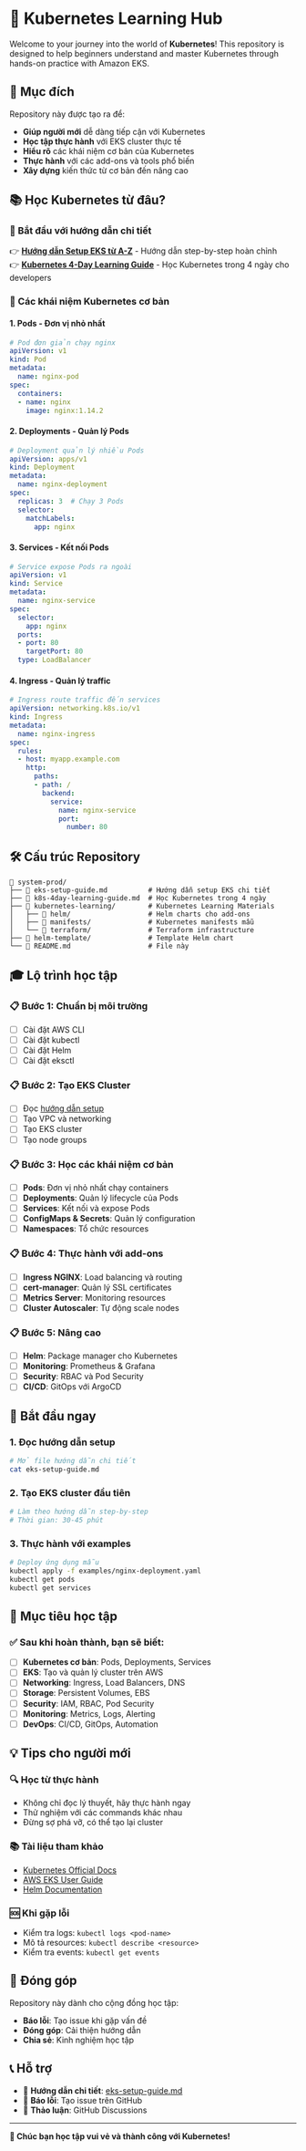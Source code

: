# 🚀 Kubernetes Learning Hub

Welcome to your journey into the world of **Kubernetes**! This repository is designed to help beginners understand and master Kubernetes through hands-on practice with Amazon EKS.

## 🎯 Mục đích

Repository này được tạo ra để:
- **Giúp người mới** dễ dàng tiếp cận với Kubernetes
- **Học tập thực hành** với EKS cluster thực tế
- **Hiểu rõ** các khái niệm cơ bản của Kubernetes
- **Thực hành** với các add-ons và tools phổ biến
- **Xây dựng** kiến thức từ cơ bản đến nâng cao

## 📚 Học Kubernetes từ đâu?

### 🏁 Bắt đầu với hướng dẫn chi tiết
👉 **[Hướng dẫn Setup EKS từ A-Z](./eks-setup-guide.md)** - Hướng dẫn step-by-step hoàn chỉnh  
👉 **[Kubernetes 4-Day Learning Guide](./k8s-4day-learning-guide.md)** - Học Kubernetes trong 4 ngày cho developers

### 🧩 Các khái niệm Kubernetes cơ bản

#### 1. **Pods** - Đơn vị nhỏ nhất
```yaml
# Pod đơn giản chạy nginx
apiVersion: v1
kind: Pod
metadata:
  name: nginx-pod
spec:
  containers:
  - name: nginx
    image: nginx:1.14.2
```

#### 2. **Deployments** - Quản lý Pods
```yaml
# Deployment quản lý nhiều Pods
apiVersion: apps/v1
kind: Deployment
metadata:
  name: nginx-deployment
spec:
  replicas: 3  # Chạy 3 Pods
  selector:
    matchLabels:
      app: nginx
```

#### 3. **Services** - Kết nối Pods
```yaml
# Service expose Pods ra ngoài
apiVersion: v1
kind: Service
metadata:
  name: nginx-service
spec:
  selector:
    app: nginx
  ports:
  - port: 80
    targetPort: 80
  type: LoadBalancer
```

#### 4. **Ingress** - Quản lý traffic
```yaml
# Ingress route traffic đến services
apiVersion: networking.k8s.io/v1
kind: Ingress
metadata:
  name: nginx-ingress
spec:
  rules:
  - host: myapp.example.com
    http:
      paths:
      - path: /
        backend:
          service:
            name: nginx-service
            port:
              number: 80
```

## 🛠️ Cấu trúc Repository

```
📁 system-prod/
├── 📖 eks-setup-guide.md          # Hướng dẫn setup EKS chi tiết
├── 📖 k8s-4day-learning-guide.md  # Học Kubernetes trong 4 ngày
├── 📁 kubernetes-learning/        # Kubernetes Learning Materials
│   ├── 📁 helm/                   # Helm charts cho add-ons
│   ├── 📁 manifests/              # Kubernetes manifests mẫu
│   └── 📁 terraform/              # Terraform infrastructure
├── 📁 helm-template/              # Template Helm chart
└── 📄 README.md                   # File này
```

## 🎓 Lộ trình học tập

### 📋 Bước 1: Chuẩn bị môi trường
- [ ] Cài đặt AWS CLI
- [ ] Cài đặt kubectl
- [ ] Cài đặt Helm
- [ ] Cài đặt eksctl

### 📋 Bước 2: Tạo EKS Cluster
- [ ] Đọc [hướng dẫn setup](./eks-setup-guide.md)
- [ ] Tạo VPC và networking
- [ ] Tạo EKS cluster
- [ ] Tạo node groups

### 📋 Bước 3: Học các khái niệm cơ bản
- [ ] **Pods**: Đơn vị nhỏ nhất chạy containers
- [ ] **Deployments**: Quản lý lifecycle của Pods
- [ ] **Services**: Kết nối và expose Pods
- [ ] **ConfigMaps & Secrets**: Quản lý configuration
- [ ] **Namespaces**: Tổ chức resources

### 📋 Bước 4: Thực hành với add-ons
- [ ] **Ingress NGINX**: Load balancing và routing
- [ ] **cert-manager**: Quản lý SSL certificates
- [ ] **Metrics Server**: Monitoring resources
- [ ] **Cluster Autoscaler**: Tự động scale nodes

### 📋 Bước 5: Nâng cao
- [ ] **Helm**: Package manager cho Kubernetes
- [ ] **Monitoring**: Prometheus & Grafana
- [ ] **Security**: RBAC và Pod Security
- [ ] **CI/CD**: GitOps với ArgoCD

## 🚀 Bắt đầu ngay

### 1. **Đọc hướng dẫn setup**
```bash
# Mở file hướng dẫn chi tiết
cat eks-setup-guide.md
```

### 2. **Tạo EKS cluster đầu tiên**
```bash
# Làm theo hướng dẫn step-by-step
# Thời gian: 30-45 phút
```

### 3. **Thực hành với examples**
```bash
# Deploy ứng dụng mẫu
kubectl apply -f examples/nginx-deployment.yaml
kubectl get pods
kubectl get services
```

## 🎯 Mục tiêu học tập

### ✅ Sau khi hoàn thành, bạn sẽ biết:
- [ ] **Kubernetes cơ bản**: Pods, Deployments, Services
- [ ] **EKS**: Tạo và quản lý cluster trên AWS
- [ ] **Networking**: Ingress, Load Balancers, DNS
- [ ] **Storage**: Persistent Volumes, EBS
- [ ] **Security**: IAM, RBAC, Pod Security
- [ ] **Monitoring**: Metrics, Logs, Alerting
- [ ] **DevOps**: CI/CD, GitOps, Automation

## 💡 Tips cho người mới

### 🔍 **Học từ thực hành**
- Không chỉ đọc lý thuyết, hãy thực hành ngay
- Thử nghiệm với các commands khác nhau
- Đừng sợ phá vỡ, có thể tạo lại cluster

### 📚 **Tài liệu tham khảo**
- [Kubernetes Official Docs](https://kubernetes.io/docs/)
- [AWS EKS User Guide](https://docs.aws.amazon.com/eks/)
- [Helm Documentation](https://helm.sh/docs/)

### 🆘 **Khi gặp lỗi**
- Kiểm tra logs: `kubectl logs <pod-name>`
- Mô tả resources: `kubectl describe <resource>`
- Kiểm tra events: `kubectl get events`

## 🤝 Đóng góp

Repository này dành cho cộng đồng học tập:
- **Báo lỗi**: Tạo issue khi gặp vấn đề
- **Đóng góp**: Cải thiện hướng dẫn
- **Chia sẻ**: Kinh nghiệm học tập

## 📞 Hỗ trợ

- 📖 **Hướng dẫn chi tiết**: [eks-setup-guide.md](./eks-setup-guide.md)
- 🐛 **Báo lỗi**: Tạo issue trên GitHub
- 💬 **Thảo luận**: GitHub Discussions

---

**🎉 Chúc bạn học tập vui vẻ và thành công với Kubernetes!**
